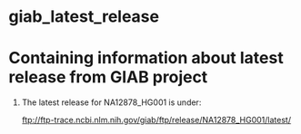 # giab_latest_release
Containing information about latest release from GIAB project 
====================================================================================

1. The latest release for NA12878_HG001 is under:

   ftp://ftp-trace.ncbi.nlm.nih.gov/giab/ftp/release/NA12878_HG001/latest/
